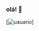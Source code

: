 ### olá! 🤝

[![uauario](https://img.shields.io/badge/GitHub-100000?style=for-the-badge&logo=github&logoColor=white)]